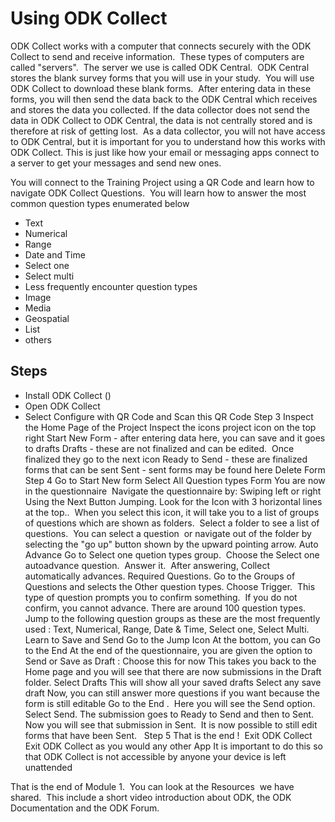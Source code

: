 # Using ODK Collect

ODK Collect works with a computer that connects securely with the ODK Collect to send and receive information.  These types of computers are called "servers".  The server we use is called ODK Central.  ODK Central stores the blank survey forms that you will use in your study.  You will use ODK Collect to download these blank forms.  After entering data in these forms, you will then send the data back to the ODK Central which receives and stores the data you collected. If the data collector does not send the data in ODK Collect to ODK Central, the data is not centrally stored and is therefore at risk of getting lost.  As a data collector, you will not have access to ODK Central, but it is important for you to understand how this works with ODK Collect.
This is just like how your email or messaging apps connect to a server to get your messages and send new ones.

You will connect to the Training Project using a QR Code and learn how to navigate ODK Collect Questions.  
You will learn how to answer the most common question types enumerated below
- Text
- Numerical
- Range
- Date and Time
- Select one
- Select multi
- Less frequently encounter question types
- Image
- Media
- Geospatial
- List
- others

## Steps
- Install ODK Collect ()
- Open ODK Collect
- Select Configure with QR Code and Scan this QR Code
Step 3 Inspect the Home Page of the Project
Inspect the icons
project icon on the top right
Start New Form - after entering data here, you can save and it goes to drafts
Drafts - these are not finalized and can be edited.  Once finalized they go to the next icon
Ready to Send - these are finalized forms that can be sent
Sent - sent forms may be found here
Delete Form
Step 4 Go to Start New form
Select All Question types Form
You are now in the questionnaire 
Navigate the questionnaire by:
Swiping left or right
Using the Next Button
Jumping.
Look for the Icon with 3 horizontal lines at the top..  When you select this icon, it will take you to a list of groups of questions which are shown as folders.  Select a folder to see a list of questions.  You can select a question  or navigate out of the folder by selecting the "go up" button shown by the upward pointing arrow.
Auto Advance
Go to Select one quetion types group.  Choose the Select one autoadvance question.  Answer it.  After answering, Collect automatically advances.
Required Questions.
Go to the Groups of Questions and selects the Other question types.
Choose Trigger.  This type of question prompts you to confirm something.  If you do not confirm, you cannot advance.
There are around 100 question types.  Jump to the following question groups as these are the most frequently used : Text, Numerical, Range, Date & Time, Select one, Select Multi.
Learn to Save and Send
Go to the Jump Icon
At the bottom, you can Go to the End
At the end of the questionnaire, you are given the option to 
Send or
Save as Draft : Choose this for now
This takes you back to the Home page and you will see that there are now submissions in the Draft folder.
Select Drafts
This will show all your saved drafts
Select any save draft
Now, you can still answer more questions if you want because the form is still editable
Go to the End .  Here you will see the Send option.
Select Send.
The submission goes to Ready to Send and then to Sent.  Now you will see that submission in Sent.  It is now possible to still edit forms that have been Sent.  
Step 5 That is the end !  Exit ODK Collect
Exit ODK Collect as you would any other App
It is important to do this so that ODK Collect is not accessible by anyone your device is left unattended

That is the end of Module 1.  You can look at the Resources  we have shared.  This include a short video introduction about ODK, the ODK Documentation and the ODK Forum.
